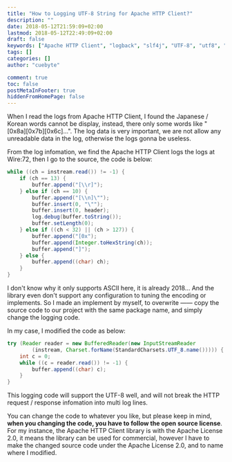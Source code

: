 ```yaml
---
title: "How to Logging UTF-8 String for Apache HTTP Client?"
description: ""
date: 2018-05-12T21:59:09+02:00
lastmod: 2018-05-12T22:49:09+02:00
draft: false 
keywords: ["Apache HTTP Client", "logback", "slf4j", "UTF-8", "utf8", "open-source licenses", "Apache License 2.0", "java classloader"]
tags: []
categories: []
author: "cuebyte"

comment: true 
toc: false
postMetaInFooter: true
hiddenFromHomePage: false
---
```


When I read the logs from Apache HTTP Client, I found the Japanese / Korean words cannot be display, instead, there only some words like "\[0x8a\]\[0x7b\]\[0x6c\]…". The log data is very important, we are not allow any unreadable data in the log, otherwise the logs gonna be useless.

From the log infomation, we find the Apache HTTP Client logs the logs at Wire:72, then I go to the source, the code is below:

```java
while ((ch = instream.read()) != -1) {
    if (ch == 13) {
        buffer.append("[\\r]");
    } else if (ch == 10) {
        buffer.append("[\\n]\"");
        buffer.insert(0, "\"");
        buffer.insert(0, header);
        log.debug(buffer.toString());
        buffer.setLength(0);
    } else if ((ch < 32) || (ch > 127)) {
        buffer.append("[0x");
        buffer.append(Integer.toHexString(ch));
        buffer.append("]");
    } else {
        buffer.append((char) ch);
    }
}
```

I don't know why it only supports ASCII here, it is already 2018… And the library even don't support any configuration to tuning the encoding or implements. So I made an implement by myself, to overwrite —— copy the source code to our project with the same package name, and simply change the logging code. 

In my case, I modified the code as below:

```java
try (Reader reader = new BufferedReader(new InputStreamReader
        (instream, Charset.forName(StandardCharsets.UTF_8.name())))) {
    int c = 0;
    while ((c = reader.read()) != -1) {
        buffer.append((char) c);
    }
}
```

This logging code will support the UTF-8 well, and will not break the HTTP request / response infomation into multi log lines.

You can change the code to whatever you like, but please keep in mind, **when you changing the code, you have to follow the open source license**. For my instance, the Apache HTTP Client library is with the Apache License 2.0, it means the library can be used for commercial, however I have to make the changed source code under the Apache License 2.0, and to name where I modified.